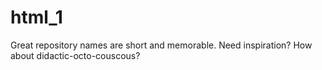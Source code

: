 # html_1
Great repository names are short and memorable. Need inspiration? How about didactic-octo-couscous?
